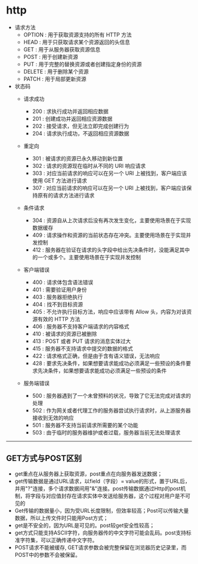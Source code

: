 # http

+ 请求方法
    - OPTION : 用于获取资源支持的所有 HTTP 方法
    - HEAD : 用于只获取请求某个资源返回的头信息
    - GET : 用于从服务器获取资源信息
    - POST : 用于创建新资源
    - PUT : 用于完整的替换资源或者创建指定身份的资源
    - DELETE : 用于删除某个资源
    - PATCH : 用于局部更新资源
+ 状态码
    + 请求成功
        - 200 : 求执行成功并返回相应数据
        - 201 : 创建成功并返回相应资源数据
        - 202 : 接受请求，但无法立即完成创建行为
        - 204 : 请求执行成功，不返回相应资源数据
    + 重定向
        - 301 : 被请求的资源已永久移动到新位置
        - 302 : 请求的资源现在临时从不同的 URI 响应请求
        - 303 : 对应当前请求的响应可以在另一个 URI 上被找到，客户端应该使用 GET 方法进行请求
        - 307 : 对应当前请求的响应可以在另一个 URI 上被找到，客户端应该保持原有的请求方法进行请求
    + 条件请求
        - 304 : 资源自从上次请求后没有再次发生变化，主要使用场景在于实现数据缓存
        - 409 : 请求操作和资源的当前状态存在冲突。主要使用场景在于实现并发控制
        - 412 : 服务器在验证在请求的头字段中给出先决条件时，没能满足其中的一个或多个。主要使用场景在于实现并发控制

    + 客户端错误
        - 400 : 请求体包含语法错误
        - 401 : 需要验证用户身份
        - 403 : 服务器拒绝执行
        - 404 : 找不到目标资源
        - 405 : 不允许执行目标方法，响应中应该带有 Allow 头，内容为对该资源有效的 HTTP 方法
        - 406 : 服务器不支持客户端请求的内容格式
        - 410 : 被请求的资源已被删除
        - 413 : POST 或者 PUT 请求的消息实体过大
        - 415 : 服务器不支持请求中提交的数据的格式
        - 422 : 请求格式正确，但是由于含有语义错误，无法响应
        - 428 : 要求先决条件，如果想要请求能成功必须满足一些预设的条件要求先决条件，如果想要请求能成功必须满足一些预设的条件
    + 服务端错误
        - 500 : 服务器遇到了一个未曾预料的状况，导致了它无法完成对请求的处理
        - 502 : 作为网关或者代理工作的服务器尝试执行请求时，从上游服务器接收到无效的响应
        - 501 : 服务器不支持当前请求所需要的某个功能
        - 503 : 由于临时的服务器维护或者过载，服务器当前无法处理请求

---

## GET方式与POST区别
+ get重点在从服务器上获取资源，post重点在向服务器发送数据；
+ get传输数据是通过URL请求，以field（字段）= value的形式，置于URL后，并用"?"连接，多个请求数据间用"&"连接。post传输数据通过Http的post机制，将字段与对应值封存在请求实体中发送给服务器，这个过程对用户是不可见的
+ Get传输的数据量小，因为受URL长度限制，但效率较高；Post可以传输大量数据，所以上传文件时只能用Post方式；
+ get是不安全的，因为URL是可见的。post较get安全性较高；
+ get方式只能支持ASCII字符，向服务器传的中文字符可能会乱码。post支持标准字符集，可以正确传递中文字符。
+ POST请求不能被缓存, GET请求参数会被完整保留在浏览器历史记录里，而POST中的参数不会被保留。

